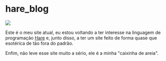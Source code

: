 # hare_blog
<img src="favicon.ico">

Este é o meu site atual, eu estou voltando a ter interesse na linguagem de
programação [Hare](https://harelang.org) e, junto disso, a ter um site feito de
forma quase que esotérica de tão fora do padrão.

Enfim, não leve esse site muito a sério, ele é a minha "caixinha de areia".
